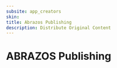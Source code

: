 ```yaml
---
subsite: app_creators
skin:
title: Abrazos Publishing
description: Distribute Original Content
---
```


# ABRAZOS Publishing

